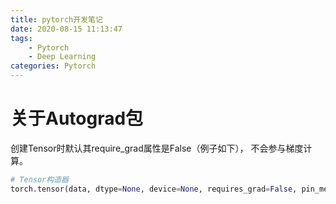 ```yaml
---
title: pytorch开发笔记
date: 2020-08-15 11:13:47
tags:
	- Pytorch
	- Deep Learning
categories: Pytorch
---
```




# 关于Autograd包

创建Tensor时默认其require_grad属性是False（例子如下）， 不会参与梯度计算。

```python
# Tensor构造器
torch.tensor(data, dtype=None, device=None, requires_grad=False, pin_memory=False)
```
<!--more-->
<!--more-->

